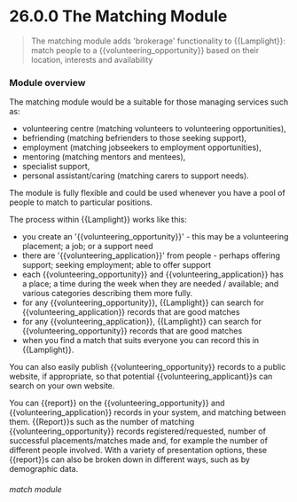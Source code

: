 # 26.0.0 The Matching Module

> The matching module adds 'brokerage' functionality to {{Lamplight}}: match people to a {{volunteering_opportunity}} based on their location, interests and availability


### Module overview

The matching module would be a suitable for those managing services such as: 
- volunteering centre (matching volunteers to volunteering opportunities),
- befriending (matching befrienders to those seeking support),
- employment (matching jobseekers to employment opportunities),
- mentoring (matching mentors and mentees),
- specialist support,
- personal assistant/caring (matching carers to support needs).

The module is fully flexible and could be used whenever you have a pool of people to match to particular positions.

The process within {{Lamplight}} works like this:
- you create an '{{volunteering_opportunity}}' - this may be a volunteering placement; a job; or a support need
- there are '{{volunteering_application}}' from people - perhaps offering support; seeking employment; able to offer support
- each {{volunteering_opportunity}} and {{volunteering_application}} has a place; a time during the week when they are needed / available; and various categories describing them more fully.
- for any {{volunteering_opportunity}}, {{Lamplight}} can search for {{volunteering_application}} records that are good matches
- for any {{volunteering_application}}, {{Lamplight}} can search for {{volunteering_opportunity}} records that are good matches
- when you find a match that suits everyone you can record this in {{Lamplight}}.

You can also easily publish {{volunteering_opportunity}} records to a public website, if appropriate, so that potential {{volunteering_applicant}}s can search on your own website.

You can {{report}} on the {{volunteering_opportunity}} and {{volunteering_application}} records in your system, and matching between them.  {{Report}}s such as the number of matching {{volunteering_opportunity}} records registered/requested, number of successful placements/matches made and, for example the number of different people involved. With a variety of presentation options, these {{report}}s can also be broken down in different ways, such as by demographic data. 


###### match module
